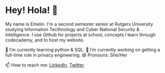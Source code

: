 # Hey! Hola! 👋

My name is Emelin. I'm a second semester senior at Rutgers University studying Information Tecthnology and Cyber National Security & Intelligence. I use Github for projects at school, concepts I learn through codecademy, and to host my website.

🌱 I’m currently learning python & SQL.
🔭 I’m currently working on getting a full-time role in privacy engineering.
😄 Pronouns: She/Her

📫 How to reach me: [LinkedIn](https://www.linkedin.com/in/emelinflores01/), [Twitter](https://twitter.com/fsemmha), 
